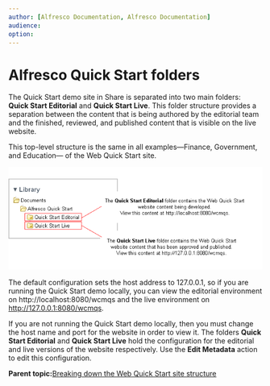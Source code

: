 ```yaml
---
author: [Alfresco Documentation, Alfresco Documentation]
audience: 
option: 
---
```


# Alfresco Quick Start folders

The Quick Start demo site in Share is separated into two main folders: **Quick Start Editorial** and **Quick Start Live**. This folder structure provides a separation between the content that is being authored by the editorial team and the finished, reviewed, and published content that is visible on the live website.

This top-level structure is the same in all examples—Finance, Government, and Education— of the Web Quick Start site.

![Top level structure](../images/qs-tree-1-toplevel.png)

The default configuration sets the host address to 127.0.0.1, so if you are running the Quick Start demo locally, you can view the editorial environment on http://localhost:8080/wcmqs and the live environment on http://127.0.0.1:8080/wcmqs.

If you are not running the Quick Start demo locally, then you must change the host name and port for the website in order to view it. The folders **Quick Start Editorial** and **Quick Start Live** hold the configuration for the editorial and live versions of the website respectively. Use the **Edit Metadata** action to edit this configuration.

**Parent topic:**[Breaking down the Web Quick Start site structure](../references/qs-ref-anatomy.md)

